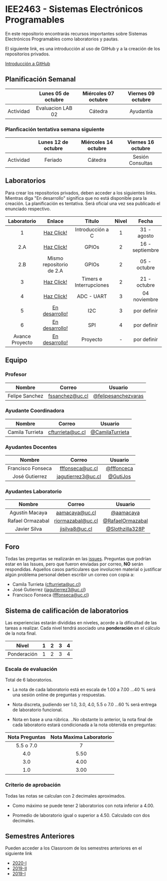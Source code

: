 # IEE2463 - Sistemas Electrónicos Programables

En este repositorio encontrarás recursos importantes sobre Sistemas Electrónicos Programables como laboratorios y pautas. 

El siguiente link, es una introducción al uso de GitHub y a la creación de los repositorios privados.

[Introducción a GitHub](https://github.com/IEE2463/classroom/blob/master/Material%20de%20apoyo/GitHub/Introducción%20a%20GitHub.pdf) 


## Planificación Semanal

|| Lunes 05 de octubre | Miércoles 07 octubre | Viernes 09 octubre |
|:-:|:-:|:-:|:-:|
|Actividad | Evaluacion LAB 02 | Cátedra | Ayudantía | 


### Planficación tentativa semana siguiente

|| Lunes 12 de octubre | Miércoles 14 octubre | Viernes 16 octubre |
|:-:|:-:|:-:|:-:|
|Actividad | Feriado | Cátedra | Sesión Consultas | 


## Laboratorios

Para crear los repositorios privados, deben acceder a los siguientes links. Mientras diga "En desarrollo" significa que no está disponible para la creación.
La planificación es tentativa. Será oficial una vez sea publicado el enunciado respectivo.

| Laboratorio |                         Enlace                        | Titulo 			| Nivel |   Fecha     |
|:-----------:|:-----------------------------------------------------:|:--------------:	| :---: |:-----------:|
|      1      | [Haz Click!](https://classroom.github.com/a/XHhyW-R_) | Introducción a C  	| 	1	| 31 - agosto  |
| 	   2.A 	  | [Haz Click!](https://classroom.github.com/a/HtfH4JBC) | GPIOs |	2	| 16 - septiembre |
| 	   2.B	  | Mismo repositorio de 2.A | GPIOs |	2	| 05 - octubre    |
| 	   3 	  | [Haz Click!](https://classroom.github.com/a/ZA6xohvJ) | Timers e Interrupciones       |	2	| 21 - octubre |
| 	   4 	  | [Haz Click!](https://classroom.github.com/a/4NoW7ZmD) | ADC - UART		|	3	| 04 noviembre  |
| 	   5 	  | [En desarrollo!](https://github.com/IEE2463/classroom) | I2C	|	3	| por definir  |
| 	   6 	  | [En desarrollo!](https://www.youtube.com/watch?v=rXRSdiLEdwM) | SPI			|	4	| por definir  |
|  Avance Proyecto	  |[En desarrollo!](https://www.youtube.com/watch?v=a3lcGnMhvsA)|  Proyecto		|	-	| por definir  |


## Equipo

### Profesor
| Nombre |	Correo 	| Usuario |
|:------:|:--------:|:-------:|
| Felipe Sanchez | fssanchez@uc.cl | [@felipesanchezvaras](https://github.com/felipesanchezvaras) |

### Ayudante Coordinadora

| Nombre |	Correo 	| Usuario |
|:------:|:--------:|:-------:|
| Camila Turrieta | cfturrieta@uc.cl | [@CamilaTurrieta](https://github.com/CamilaTurrieta)|

### Ayudantes Docentes

| Nombre |	Correo 	| Usuario |
|:------:|:--------:|:-------:|
| Francisco Fonseca | fffonseca@uc.cl | [@fffonceca](https://github.com/fffonceca) |
| José Gutierrez | jagutierrez3@uc.cl | [@GutiJos](https://github.com/GutiJos) | 

### Ayudantes Laboratorio

| Nombre |	Correo 	| Usuario |
|:------:|:--------:|:-------:|
| Agustín Macaya | aamacaya@uc.cl | [@aamacaya](https://github.com/aamacaya) |
| Rafael Ormazabal |  riormazabal@uc.cl  | [@RafaelOrmazabal](https://github.com/RafaelOrmazabal) | 
| Javier Silva | jisilva8@uc.cl | [@Slothzilla328P](https://github.com/Slothzilla328P) | 


## Foro

Todas las preguntas se realizarán en las [issues](../../issues). Preguntas que podrían estar en las Issues, pero que fueron enviadas por correo, **NO** serán respondidas. Aquellos casos particulares que involucren material o justificar algún problema personal deben escribir un correo con copia a:

- Camila Turrieta (cfturrieta@uc.cl)
- José Gutierrez (jagutierrez3@uc.cl)
- Francisco Fonseca (fffonseca@uc.cl)

## Sistema de calificación de laboratorios

Las experiencias estarán divididas en niveles, acorde a la dificultad de las tareas a realizar. Cada nivel tendrá asociado una **ponderación** en el cálculo de la nota final.


| Nivel			| 1  	|  2 	|  3 	|  4 	| 
|:-:			|:-:	|---	|---	|---	|
| Ponderación 	| 1		| 2 	| 3		| 4		|



### Escala de evaluación

Total de 6 laboratorios.

+ La nota de cada laboratorio está en escala de 1.00 a 7.00
...40 % será una sesión online de preguntas y respuestas. 
+ Nota discreta, pudiendo ser 1.0, 3.0, 4.0, 5.5 o 7.0
...60 % será entrega de laboratorio funcional.


+ Nota en base a una rúbrica.
..No obstante lo anterior, la nota final de cada laboratorio estará condicionada a la nota obtenida en preguntas:

| Nota Preguntas | Nota Maxima Laboratorio | 
|:-:			|:-:	|
| 5.5 o 7.0 | 7 | 
| 4.0 | 5.50 | 
| 3.0 | 4.00 |
| 1.0 | 3.00 |


### Criterio de aprobación

Todas las notas se calculan con 2 decimales aproximados.

- Como máximo se puede tener 2 laboratorios con nota inferior a 4.00.

- Promedio de laboratorio igual o superior a 4.50. Calculado con dos decimales.

## Semestres Anteriores

Pueden acceder a los Classroom de los semestres anteriores en el siguiente link

- [2020-I](https://github.com/IEE2463/classroom-2020-1)
- [2019-II](https://github.com/IEE2463/classroom--2019-II)
- [2019-I](https://github.com/IEE2463/classroom---2019-I)



